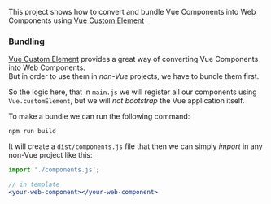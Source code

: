 This project shows how to convert and bundle Vue Components into Web Components using [Vue Custom Element](https://github.com/karol-f/vue-custom-element)

### Bundling
[Vue Custom Element](https://github.com/karol-f/vue-custom-element) provides a great way of converting Vue Components into Web Components.  
But in order to use them in _non-Vue_ projects, we have to bundle them first.

So the logic here, that in `main.js` we will register all our components using `Vue.customElement`, but we will _not bootstrap_ the Vue application itself.

To make a bundle we can run the following command:
```
npm run build
```

It will create a `dist/components.js` file that then we can simply _import_ in any non-Vue project like this:

```jsx
import './components.js';

// in template
<your-web-component></your-web-component>
```
